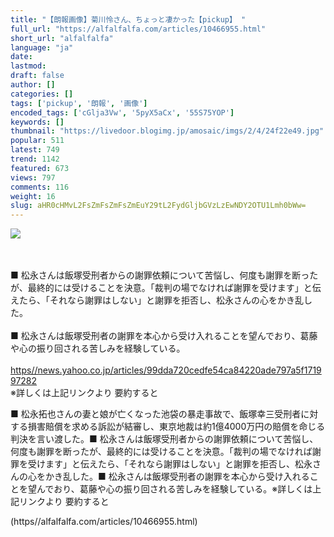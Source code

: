 ```yaml
---
title: "【朗報画像】菊川怜さん、ちょっと凄かった【pickup】 "
full_url: "https://alfalfalfa.com/articles/10466955.html"
short_url: "alfalfalfa"
language: "ja"
date: 
lastmod: 
draft: false
author: []
categories: []
tags: ['pickup', '朗報', '画像']
encoded_tags: ['cGlja3Vw', '5pyX5aCx', '55S75YOP']
keywords: []
thumbnail: "https://livedoor.blogimg.jp/amosaic/imgs/2/4/24f22e49.jpg"
popular: 511
latest: 749
trend: 1142
featured: 673
views: 797
comments: 116
weight: 16
slug: aHR0cHMvL2FsZmFsZmFsZmEuY29tL2FydGljbGVzLzEwNDY2OTU1Lmh0bWw=
---
```


![](https://livedoor.blogimg.jp/amosaic/imgs/2/4/24f22e49.jpg)

<div><br> <br> ■ 松永さんは飯塚受刑者からの謝罪依頼について苦悩し、何度も謝罪を断ったが、最終的には受けることを決意。「裁判の場でなければ謝罪を受けます」と伝えたら、「それなら謝罪はしない」と謝罪を拒否し、松永さんの心をかき乱した。<br> <br> ■ 松永さんは飯塚受刑者の謝罪を本心から受け入れることを望んでおり、葛藤や心の振り回される苦しみを経験している。<br> <br> <a href='https//news.yahoo.co.jp/articles/99dda720cedfe54ca84220ade797a5f171997282' target='_blank' rel='nofollow'>https//news.yahoo.co.jp/articles/99dda720cedfe54ca84220ade797a5f171997282</a><br> ※詳しくは上記リンクより 要約すると<br> <p>■ 松永拓也さんの妻と娘が亡くなった池袋の暴走事故で、飯塚幸三受刑者に対する損害賠償を求める訴訟が結審し、東京地裁は約1億4000万円の賠償を命じる判決を言い渡した。■ 松永さんは飯塚受刑者からの謝罪依頼について苦悩し、何度も謝罪を断ったが、最終的には受けることを決意。「裁判の場でなければ謝罪を受けます」と伝えたら、「それなら謝罪はしない」と謝罪を拒否し、松永さんの心をかき乱した。■ 松永さんは飯塚受刑者の謝罪を本心から受け入れることを望んでおり、葛藤や心の振り回される苦しみを経験している。※詳しくは上記リンクより 要約すると</p></div>

(https//alfalfalfa.com/articles/10466955.html)
